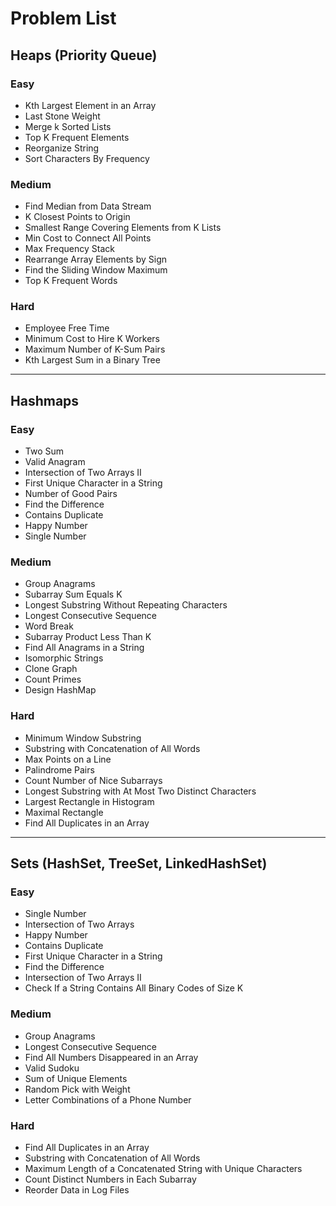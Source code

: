 # Problem List

## Heaps (Priority Queue)

### Easy
- Kth Largest Element in an Array
- Last Stone Weight
- Merge k Sorted Lists
- Top K Frequent Elements
- Reorganize String
- Sort Characters By Frequency

### Medium
- Find Median from Data Stream
- K Closest Points to Origin
- Smallest Range Covering Elements from K Lists
- Min Cost to Connect All Points
- Max Frequency Stack
- Rearrange Array Elements by Sign
- Find the Sliding Window Maximum
- Top K Frequent Words

### Hard
- Employee Free Time
- Minimum Cost to Hire K Workers
- Maximum Number of K-Sum Pairs
- Kth Largest Sum in a Binary Tree

---

## Hashmaps

### Easy
- Two Sum
- Valid Anagram
- Intersection of Two Arrays II
- First Unique Character in a String
- Number of Good Pairs
- Find the Difference
- Contains Duplicate
- Happy Number
- Single Number

### Medium
- Group Anagrams
- Subarray Sum Equals K
- Longest Substring Without Repeating Characters
- Longest Consecutive Sequence
- Word Break
- Subarray Product Less Than K
- Find All Anagrams in a String
- Isomorphic Strings
- Clone Graph
- Count Primes
- Design HashMap

### Hard
- Minimum Window Substring
- Substring with Concatenation of All Words
- Max Points on a Line
- Palindrome Pairs
- Count Number of Nice Subarrays
- Longest Substring with At Most Two Distinct Characters
- Largest Rectangle in Histogram
- Maximal Rectangle
- Find All Duplicates in an Array

---

## Sets (HashSet, TreeSet, LinkedHashSet)

### Easy
- Single Number
- Intersection of Two Arrays
- Happy Number
- Contains Duplicate
- First Unique Character in a String
- Find the Difference
- Intersection of Two Arrays II
- Check If a String Contains All Binary Codes of Size K

### Medium
- Group Anagrams
- Longest Consecutive Sequence
- Find All Numbers Disappeared in an Array
- Valid Sudoku
- Sum of Unique Elements
- Random Pick with Weight
- Letter Combinations of a Phone Number

### Hard
- Find All Duplicates in an Array
- Substring with Concatenation of All Words
- Maximum Length of a Concatenated String with Unique Characters
- Count Distinct Numbers in Each Subarray
- Reorder Data in Log Files
